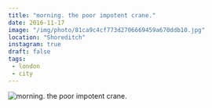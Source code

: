 ```yaml
---
title: "morning. the poor impotent crane."
date: 2016-11-17
image: "/img/photo/81ca9c4cf773d2706669459a670ddb10.jpg"
location: "Shoreditch"
instagram: true
draft: false
tags:
 - london
 - city
---
```


![morning. the poor impotent crane.](/img/photo/81ca9c4cf773d2706669459a670ddb10.jpg)
